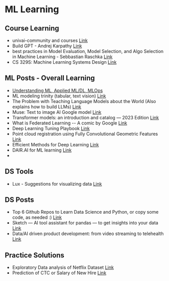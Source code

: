 # ML Learning

## Course Learning

* univai-community and courses [Link](https://github.com/univai-community)
* Build GPT - Andrej Karpathy [Link](https://www.linkedin.com/posts/axsaucedo_ml-machinelearning-artificialintelligence-activity-7023560074589564928--beK/)
* best practices in Model Evaluation, Model Selection, and Algo Selection in Machine Learning - Sebbastian Raschka [Link](https://www.linkedin.com/posts/axsaucedo_ml-machinelearning-artificialintelligence-activity-7023922417412534272-n2jJ/)
* CS 329S: Machine Learning Systems Design [Link](https://stanford-cs329s.github.io/syllabus.html)

## ML Posts - Overall Learning

* [Understanding ML, Applied ML/DL, MLOps](https://www.linkedin.com/posts/sarang-mete-6797065a_full-applied-ai-lectures-mfml-youtube-activity-7015808900876685312-EvMk)
* ML modeling trinity (tabular, text vision) [Link](https://www.linkedin.com/posts/mark-tenenholtz-173a3a122_my-ml-modeling-trinity-1-tabular-xgboost-activity-7018214802497957889-f3jL)
* The Problem with Teaching Language Models about the World (Also explains how to build LLMs) [Link](https://medium.com/@josua.krause/the-problem-with-teaching-language-models-about-the-world-5e024b408711)
* Muse: Text to image AI Google model [Link](https://www.linkedin.com/posts/yoelzeldes_its-insane-another-text-to-image-paper-activity-7020645008424734720-HUAk/)
* Transformer models: an introduction and catalog — 2023 Edition  [Link](https://amatriain.net/blog/transformer-models-an-introduction-and-catalog-2d1e9039f376/)
* What is Federated Learning -- A comic by Google [Link](https://www.linkedin.com/feed/update/urn:li:activity:7021182883465711616)
* Deep Learning Tuning Playbook [Link](https://www.linkedin.com/posts/axsaucedo_ml-machinelearning-artificialintelligence-activity-7024284835351289856-7Qtw/)
* Point cloud registration using Fully Convolutional Geometric Features [Link](https://blog.promaton.com/point-cloud-registration-using-fully-convolutional-geometric-features-fa1c1b2627b7)
* Efficient Methods for Deep Learning [Link](/ml_study/files/Efficient%20Methods%20for%20Deep%20Learning%20by%20Song%20Han.pdf)
* DAIR.AI for ML learning [Link](https://dair.ai)
* 

## DS Tools

* Lux - Suggestions for visualizing data [Link](https://www.linkedin.com/posts/khuyen-tran-1401_python-datascience-activity-7026565038618398720-b8_F)

## DS Posts

* Top 6 Github Repos to Learn Data Science and Python, or copy some code, as needed :) [Link](https://www.linkedin.com/feed/update/urn:li:activity:7028314597509984256/)
* Sketch — AI tool assistant for pandas — to get insights into your data [Link](https://www.linkedin.com/posts/khuyen-tran-1401_python-activity-7028377032388472832-LvDW/)
* Data/AI driven product development: from video streaming to telehealth  [Link](https://www.slideshare.net/xamat/dataai-driven-product-development-from-video-streaming-to-telehealth)

## Practice Solutions

* Exploratory Data analysis of Netflix Dataset [Link](https://www.linkedin.com/feed/update/urn:li:activity:7026255935371145216/)
* Prediction of CTC or Salary of New Hire [Link](https://www.linkedin.com/feed/update/urn:li:activity:7026613895947513856/)

